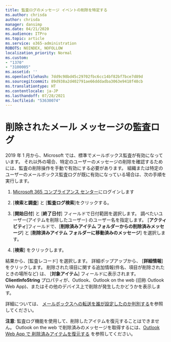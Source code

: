 ```yaml
---
title: 監査ログのメッセージ イベントの削除を特定する
ms.author: chrisda
author: chrisda
manager: dansimp
ms.date: 04/21/2020
ms.audience: ITPro
ms.topic: article
ms.service: o365-administration
ROBOTS: NOINDEX, NOFOLLOW
localization_priority: Normal
ms.custom:
- "1370"
- "3100005"
ms.assetid: ''
ms.openlocfilehash: 7dd9c98bd45c29702fbc6cc14bf82bf7bce7d89d
ms.sourcegitcommit: 89d938a2d402791ae66dddadba3063e9418f48cb
ms.translationtype: HT
ms.contentlocale: ja-JP
ms.lasthandoff: 07/28/2021
ms.locfileid: "53630074"
---
```

# <a name="audit-logs-for-deleted-email-messages"></a>削除されたメール メッセージの監査ログ

2019 年 1 月から、Microsoft では、標準でメールボックス監査が有効になっています。 それ以外の場合、特定のユーザーのメッセージの削除を確認するためには、監査の削除操作を手動で有効にする必要があります。 組織または特定のユーザーのメールボックス監査ログが既に有効になっている場合は、次の手順を実行します。

1. [Microsoft 365 コンプライアンス センター](https://protection.office.com/)にログインします

2. [**検索と調査**] と [**監査ログ検索**]をクリックする。

3. [**開始日付**] と [**終了日付**] フィールドで日付範囲を選択します。 調べたいユーザー(アイテムを削除したユーザー) のユーザー名を指定します。 [**アクティビティ**]フィールドで、[**削除済みアイテム フォルダーからの削除済みメッセージ**] と [**削除済みアイテム フォルダーに移動済みのメッセージ**] を選択します。

4. [**検索**] をクリックします。

結果から、[監査レコード] を選択します。 詳細ポップアップから、 [**詳細情報**]をクリックします。 削除された項目に関する追加情報(件名、項目が削除されたときの場所など) は、 [**対象アイテム**] フィールドに表示されます。 **ClientInfoString** プロパティが、Outlook、Outlook on the web (旧称 Outlook Web App)、またはその他のデバイス上で削除が発生したかどうかを表示します。

詳細については、 [メールボックスへの転送を誰が設定したのか判別する](/microsoft-365/compliance/auditing-troubleshooting-scenarios#determine-if-a-user-deleted-email-items)を参照してください。

**注意**: 監査ログ機能を使用して、削除したアイテムを復元することはできません。 Outlook on the web で削除済みのメッセージを取得するには、[Outlook Web App で 削除済みアイテムを復元する](https://support.office.com/article/C3D8FC15-EEEF-4F1C-81DF-E27964B7EDD4) を参照してください。
